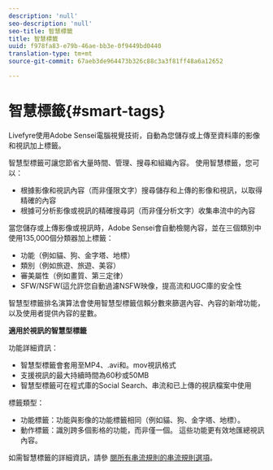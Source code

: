 ```yaml
---
description: 'null'
seo-description: 'null'
seo-title: 智慧標籤
title: 智慧標籤
uuid: f978fa83-e79b-46ae-bb3e-0f9449bd0440
translation-type: tm+mt
source-git-commit: 67aeb3de964473b326c88c3a3f81ff48a6a12652

---
```



# 智慧標籤{#smart-tags}

Livefyre使用Adobe Sensei電腦視覺技術，自動為您儲存或上傳至資料庫的影像和視訊加上標籤。

智慧型標籤可讓您節省大量時間、管理、搜尋和組織內容。 使用智慧標籤，您可以：

* 根據影像和視訊內容（而非僅限文字）搜尋儲存和上傳的影像和視訊，以取得精確的內容
* 根據可分析影像或視訊的精確搜尋詞（而非僅分析文字）收集串流中的內容

當您儲存或上傳影像或視訊時，Adobe Sensei會自動檢閱內容，並在三個類別中使用135,000個分類器加上標籤：

* 功能（例如貓、狗、金字塔、地標）
* 類別（例如旅遊、旅遊、美容）
* 審美屬性（例如畫質、第三定律）
* SFW/NSFW(這允許您自動過濾NSFW映像，提高流和UGC庫的安全性

智慧型標籤排名演算法會使用智慧型標籤信賴分數來篩選內容、內容的新增功能，以及使用者提供內容的星數。

**適用於視訊的智慧型標籤**

功能詳細資訊：

* 智慧型標籤會套用至MP4、.avi和。mov視訊格式
* 支援視訊的最大持續時間為60秒或50MB
* 智慧型標籤可在程式庫的Social Search、串流和已上傳的視訊檔案中使用

標籤類型：

* 功能標籤：功能與影像的功能標籤相同（例如貓、狗、金字塔、地標）。
* 動作標籤：識別跨多個影格的功能，而非僅一個。 這些功能更有效地匯總視訊內容。

如需智慧標籤的詳細資訊，請參 [閱所有串流規則的串流規則選項](../../c-streams/c-stream-rule-options-for-all-stream-rules.md#c_stream_rule_options_for_all_stream_rules)。
